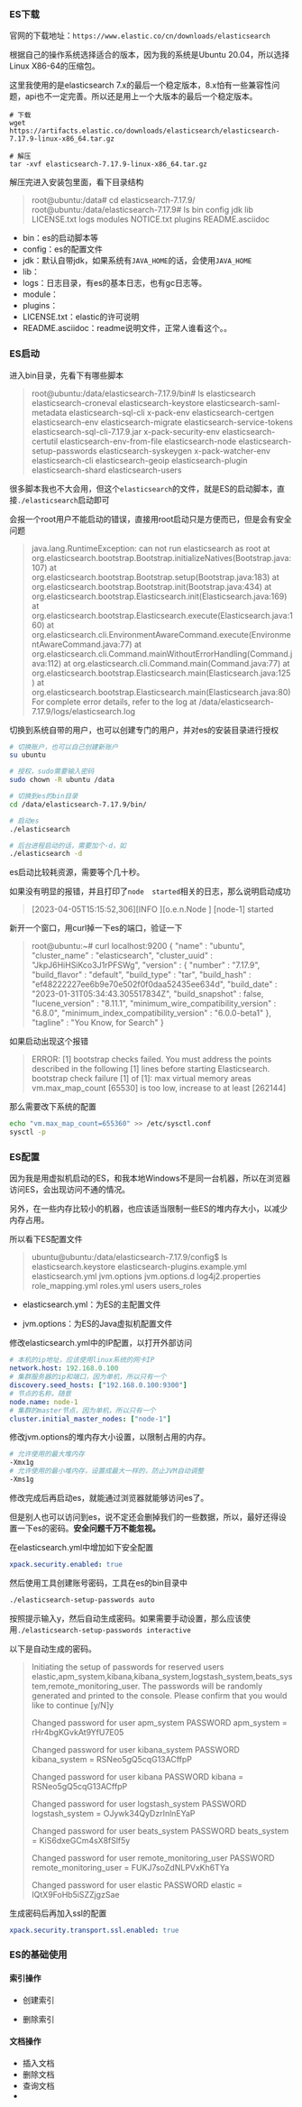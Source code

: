 

### ES下载

官网的下载地址：`https://www.elastic.co/cn/downloads/elasticsearch`



根据自己的操作系统选择适合的版本，因为我的系统是Ubuntu 20.04，所以选择Linux X86-64的压缩包。



这里我使用的是elasticsearch 7.x的最后一个稳定版本，8.x怕有一些兼容性问题，api也不一定完善。所以还是用上一个大版本的最后一个稳定版本。

```shell
# 下载
wget https://artifacts.elastic.co/downloads/elasticsearch/elasticsearch-7.17.9-linux-x86_64.tar.gz

# 解压
tar -xvf elasticsearch-7.17.9-linux-x86_64.tar.gz
```



解压完进入安装包里面，看下目录结构

> root@ubuntu:/data# cd elasticsearch-7.17.9/
> root@ubuntu:/data/elasticsearch-7.17.9# ls
> bin  config  jdk  lib  LICENSE.txt  logs  modules  NOTICE.txt  plugins  README.asciidoc



- bin：es的启动脚本等
- config：es的配置文件
- jdk：默认自带jdk，如果系统有`JAVA_HOME`的话，会使用`JAVA_HOME`
- lib：
- logs：日志目录，有es的基本日志，也有gc日志等。
- module：
- plugins：
- LICENSE.txt：elastic的许可说明
- README.asciidoc：readme说明文件，正常人谁看这个。。



### ES启动

进入bin目录，先看下有哪些脚本

> root@ubuntu:/data/elasticsearch-7.17.9/bin# ls
> elasticsearch           elasticsearch-croneval       elasticsearch-keystore  elasticsearch-saml-metadata    elasticsearch-sql-cli             x-pack-env
> elasticsearch-certgen   elasticsearch-env            elasticsearch-migrate   elasticsearch-service-tokens   elasticsearch-sql-cli-7.17.9.jar  x-pack-security-env
> elasticsearch-certutil  elasticsearch-env-from-file  elasticsearch-node      elasticsearch-setup-passwords  elasticsearch-syskeygen           x-pack-watcher-env
> elasticsearch-cli       elasticsearch-geoip          elasticsearch-plugin    elasticsearch-shard            elasticsearch-users



很多脚本我也不大会用，但这个`elasticsearch`的文件，就是ES的启动脚本，直接`./elasticsearch`启动即可



会报一个root用户不能启动的错误，直接用root启动只是方便而已，但是会有安全问题

> java.lang.RuntimeException: can not run elasticsearch as root
>         at org.elasticsearch.bootstrap.Bootstrap.initializeNatives(Bootstrap.java:107)
>         at org.elasticsearch.bootstrap.Bootstrap.setup(Bootstrap.java:183)
>         at org.elasticsearch.bootstrap.Bootstrap.init(Bootstrap.java:434)
>         at org.elasticsearch.bootstrap.Elasticsearch.init(Elasticsearch.java:169)
>         at org.elasticsearch.bootstrap.Elasticsearch.execute(Elasticsearch.java:160)
>         at org.elasticsearch.cli.EnvironmentAwareCommand.execute(EnvironmentAwareCommand.java:77)
>         at org.elasticsearch.cli.Command.mainWithoutErrorHandling(Command.java:112)
>         at org.elasticsearch.cli.Command.main(Command.java:77)
>         at org.elasticsearch.bootstrap.Elasticsearch.main(Elasticsearch.java:125)
>         at org.elasticsearch.bootstrap.Elasticsearch.main(Elasticsearch.java:80)
> For complete error details, refer to the log at /data/elasticsearch-7.17.9/logs/elasticsearch.log



切换到系统自带的用户，也可以创建专门的用户，并对es的安装目录进行授权

```sh
# 切换账户，也可以自己创建新账户
su ubuntu

# 授权，sudo需要输入密码
sudo chown -R ubuntu /data

# 切换到es的bin目录
cd /data/elasticsearch-7.17.9/bin/

# 启动es
./elasticsearch

# 后台进程启动的话，需要加个-d，如
./elasticsearch -d
```



es启动比较耗资源，需要等个几十秒。

如果没有明显的报错，并且打印了`node  started`相关的日志，那么说明启动成功

> [2023-04-05T15:15:52,306][INFO ][o.e.n.Node               ] [node-1] started



新开一个窗口，用curl掉一下es的端口，验证一下

> root@ubuntu:~# curl localhost:9200
> {
>   "name" : "ubuntu",
>   "cluster_name" : "elasticsearch",
>   "cluster_uuid" : "JkpJ6HiHSiKco3J1rPFSWg",
>   "version" : {
>     "number" : "7.17.9",
>     "build_flavor" : "default",
>     "build_type" : "tar",
>     "build_hash" : "ef48222227ee6b9e70e502f0f0daa52435ee634d",
>     "build_date" : "2023-01-31T05:34:43.305517834Z",
>     "build_snapshot" : false,
>     "lucene_version" : "8.11.1",
>     "minimum_wire_compatibility_version" : "6.8.0",
>     "minimum_index_compatibility_version" : "6.0.0-beta1"
>   },
>   "tagline" : "You Know, for Search"
> }



如果启动出现这个报错

> ERROR: [1] bootstrap checks failed. You must address the points described in the following [1] lines before starting Elasticsearch.
> bootstrap check failure [1] of [1]: max virtual memory areas vm.max_map_count [65530] is too low, increase to at least [262144]



那么需要改下系统的配置

```sh
echo "vm.max_map_count=655360" >> /etc/sysctl.conf
sysctl -p
```



### ES配置

因为我是用虚拟机启动的ES，和我本地Windows不是同一台机器，所以在浏览器访问ES，会出现访问不通的情况。

另外，在一些内存比较小的机器，也应该适当限制一些ES的堆内存大小，以减少内存占用。



所以看下ES配置文件

> ubuntu@ubuntu:/data/elasticsearch-7.17.9/config$ ls
> elasticsearch.keystore  elasticsearch-plugins.example.yml  elasticsearch.yml  jvm.options  jvm.options.d  log4j2.properties  role_mapping.yml  roles.yml  users  users_roles



- elasticsearch.yml：为ES的主配置文件

- jvm.options：为ES的Java虚拟机配置文件



修改elasticsearch.yml中的IP配置，以打开外部访问

```yaml
# 本机的ip地址，应该使用linux系统的网卡IP
network.host: 192.168.0.100
# 集群服务器的ip和端口，因为单机，所以只有一个
discovery.seed_hosts: ["192.168.0.100:9300"]
# 节点的名称，随意
node.name: node-1
# 集群的master节点，因为单机，所以只有一个
cluster.initial_master_nodes: ["node-1"]
```



修改jvm.options的堆内存大小设置，以限制占用的内存。

```sh
# 允许使用的最大堆内存
-Xmx1g
# 允许使用的最小堆内存，设置成最大一样的，防止JVM自动调整
-Xms1g
```



修改完成后再启动es，就能通过浏览器就能够访问es了。

但是别人也可以访问到es，说不定还会删掉我们的一些数据，所以，最好还得设置一下es的密码。**安全问题千万不能忽视。**



在elasticsearch.yml中增加如下安全配置

```yaml
xpack.security.enabled: true
```



然后使用工具创建账号密码，工具在es的bin目录中

```sh
./elasticsearch-setup-passwords auto
```



按照提示输入y，然后自动生成密码。如果需要手动设置，那么应该使用`./elasticsearch-setup-passwords interactive`

以下是自动生成的密码。

> Initiating the setup of passwords for reserved users elastic,apm_system,kibana,kibana_system,logstash_system,beats_system,remote_monitoring_user.
> The passwords will be randomly generated and printed to the console.
> Please confirm that you would like to continue [y/N]y
>
>
> Changed password for user apm_system
> PASSWORD apm_system = rHr4bgKGvkAt9YfU7E05
>
> Changed password for user kibana_system
> PASSWORD kibana_system = RSNeo5gQ5cqG13ACffpP
>
> Changed password for user kibana
> PASSWORD kibana = RSNeo5gQ5cqG13ACffpP
>
> Changed password for user logstash_system
> PASSWORD logstash_system = OJywk34QyDzrInlnEYaP
>
> Changed password for user beats_system
> PASSWORD beats_system = KiS6dxeGCm4sX8fSlf5y
>
> Changed password for user remote_monitoring_user
> PASSWORD remote_monitoring_user = FUKJ7soZdNLPVxKh6TYa
>
> Changed password for user elastic
> PASSWORD elastic = IQtX9FoHb5iSZZjgzSae



生成密码后再加入ssl的配置

```yaml
xpack.security.transport.ssl.enabled: true
```



### ES的基础使用

#### 索引操作

- 创建索引



- 删除索引



#### 文档操作

- 插入文档
- 删除文档
- 查询文档
- 



